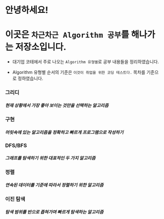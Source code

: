 # 안녕하세요!

# 이곳은 `차근차근 Algorithm 공부`를 해나가는 저장소입니다.

- 대기업 코테에서 주로 나오는 `Algorithm 유형별`로 공부 내용들을 정리하였습니다.

- Algorithm 유형별 순서의 기준은 `이것이 취업을 위한 코딩 테스트다.` 목차를 기준으로 정하였습니다.

### 그리디

##### 현재 상황에서 가장 좋아 보이는 것만을 선택하는 알고리즘

### 구현

##### 머릿속에 있는 알고리즘을 정확하고 빠르게 프로그램으로 작성하기

### DFS/BFS

##### 그래프를 탐색하기 위한 대표적인 두 가지 알고리즘

### 정렬

##### 연속된 데이터를 기준에 따라서 정렬하기 위한 알고리즘

### 이진 탐색

##### 탐색 범위를 반으로 좁혀가며 빠르게 탐색하는 알고리즘
